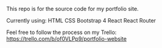This repo is for the source code for my portfolio site.

Currently using:
HTML
CSS
Bootstrap 4
React
React Router

Feel free to follow the process on my Trello:
https://trello.com/b/of0VLPp9/portfolio-website
